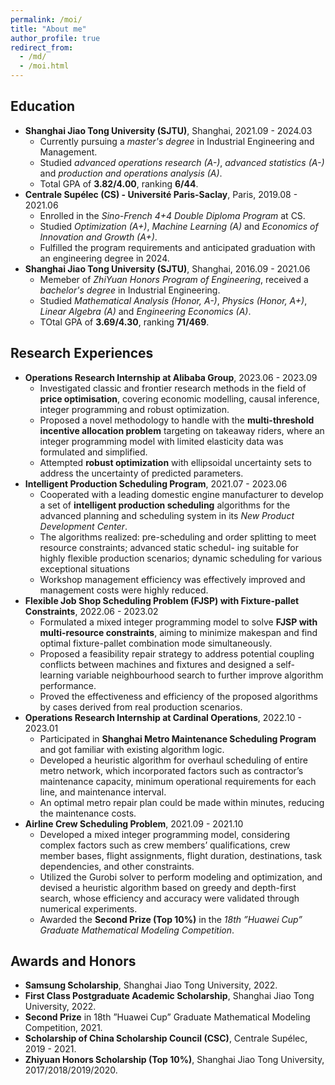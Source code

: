 ```yaml
---
permalink: /moi/
title: "About me"
author_profile: true
redirect_from: 
  - /md/
  - /moi.html
---
```


## Education

* **Shanghai Jiao Tong University (SJTU)**, Shanghai, 2021.09 - 2024.03
  * Currently pursuing a _master's degree_ in Industrial Engineering and Management.
  * Studied _advanced operations research (A-)_, _advanced statistics (A-)_ and _production and operations analysis (A)_.
  * Total GPA of **3.82/4.00**, ranking **6/44**.
* **Centrale Supélec (CS) - Université Paris-Saclay**, Paris, 2019.08 - 2021.06
  * Enrolled in the _Sino-French 4+4 Double Diploma Program_ at CS.
  * Studied _Optimization (A+)_, _Machine Learning (A)_ and _Economics of Innovation and Growth (A+)_.
  * Fulfilled the program requirements and anticipated graduation with an engineering degree in 2024.
* **Shanghai Jiao Tong University (SJTU)**, Shanghai, 2016.09 - 2021.06
  * Memeber of _ZhiYuan Honors Program of Engineering_, received a _bachelor's degree_ in Industrial Engineering.
  * Studied _Mathematical Analysis (Honor, A-)_, _Physics (Honor, A+)_, _Linear Algebra (A)_ and _Engineering Economics (A)_.
  * TOtal GPA of **3.69/4.30**, ranking **71/469**.

## Research Experiences

* **Operations Research Internship at Alibaba Group**, 2023.06 - 2023.09
  * Investigated classic and frontier research methods in the field of **price optimisation**, covering economic modelling,
causal inference, integer programming and robust optimization.
  * Proposed a novel methodology to handle with the **multi-threshold incentive allocation problem** targeting on takeaway riders, where
an integer programming model with limited elasticity data was formulated and simplified.
  * Attempted **robust optimization** with ellipsoidal uncertainty sets to address the uncertainty of predicted parameters.
* **Intelligent Production Scheduling Program**, 2021.07 - 2023.06
  * Cooperated with a leading domestic engine manufacturer to develop a set of **intelligent production scheduling**
algorithms for the advanced planning and scheduling system in its _New Product Development Center_.
  * The algorithms realized: pre-scheduling and order splitting to meet resource constraints; advanced static schedul-
ing suitable for highly flexible production scenarios; dynamic scheduling for various exceptional situations
  * Workshop management efficiency was effectively improved and management costs were highly reduced.
* **Flexible Job Shop Scheduling Problem (FJSP) with Fixture-pallet Constraints**, 2022.06 - 2023.02
  * Formulated a mixed integer programming model to solve **FJSP with multi-resource constraints**, aiming to minimize
makespan and find optimal fixture-pallet combination mode simultaneously.
  * Proposed a feasibility repair strategy to address potential coupling conflicts between machines and fixtures and
designed a self-learning variable neighbourhood search to further improve algorithm performance.
  * Proved the effectiveness and efficiency of the proposed algorithms by cases derived from real production scenarios.
* **Operations Research Internship at Cardinal Operations**, 2022.10 - 2023.01
  * Participated in **Shanghai Metro Maintenance Scheduling Program** and got familiar with existing algorithm logic.
  * Developed a heuristic algorithm for overhaul scheduling of entire metro network, which incorporated factors such as contractor’s maintenance capacity, minimum operational requirements for each line, and maintenance interval.
  * An optimal metro repair plan could be made within minutes, reducing the maintenance costs.
* **Airline Crew Scheduling Problem**, 2021.09 - 2021.10
  * Developed a mixed integer programming model, considering complex factors such as crew members’ qualifications, crew member bases, flight assignments, flight duration, destinations, task dependencies, and other constraints.
  * Utilized the Gurobi solver to perform modeling and optimization, and devised a heuristic algorithm based on greedy and depth-first search, whose efficiency and accuracy were validated through numerical experiments.
  * Awarded the **Second Prize (Top 10%)** in the _18th ”Huawei Cup” Graduate Mathematical Modeling Competition_.


## Awards and Honors

* **Samsung Scholarship**, Shanghai Jiao Tong University, 2022.
* **First Class Postgraduate Academic Scholarship**, Shanghai Jiao Tong University, 2022.
* **Second Prize** in 18th ”Huawei Cup” Graduate Mathematical Modeling Competition, 2021.
* **Scholarship of China Scholarship Council (CSC)**, Centrale Supélec, 2019 - 2021.
* **Zhiyuan Honors Scholarship (Top 10%)**, Shanghai Jiao Tong University, 2017/2018/2019/2020.


